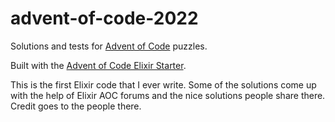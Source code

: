 # advent-of-code-2022

Solutions and tests for [Advent of Code](https://adventofcode.com/) puzzles.

Built with the [Advent of Code Elixir Starter](https://github.com/mhanberg/advent-of-code-elixir-starter).

This is the first Elixir code that I ever write. Some of the solutions come up with the help of Elixir AOC forums and the nice solutions people share there. 
Credit goes to the people there.